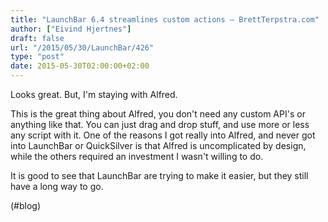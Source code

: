 ```yaml
---
title: "LaunchBar 6.4 streamlines custom actions – BrettTerpstra.com"
author: ["Eivind Hjertnes"]
draft: false
url: "/2015/05/30/LaunchBar/426"
type: "post"
date: 2015-05-30T02:00:00+02:00
---
```


Looks great. But, I'm staying with Alfred.

This is the great thing about Alfred, you don't need any custom API's or
anything like that. You can just drag and drop stuff, and use more or
less any script with it. One of the reasons I got really into Alfred,
and never got into LaunchBar or QuickSilver is that Alfred is
uncomplicated by design, while the others required an investment I
wasn't willing to do.

It is good to see that LaunchBar are trying to make it easier, but they
still have a long way to go.

(#blog)
